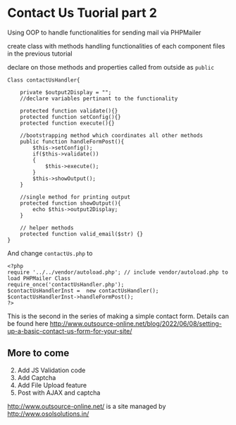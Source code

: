 # Contact Us Tuorial part 2
Using OOP to handle functionalities for sending mail via PHPMailer

create class with methods handling functionalities of each component files in the previous tutorial

declare on those methods and properties called from outside as `public`

```
Class contactUsHandler{
	
	private $output2Display = "";
	//declare variables pertinant to the functionality
	
	protected function validate(){}
	protected function setConfig(){}
	protected function execute(){}	
	
	//bootstrapping method which coordinates all other methods
	public function handleFormPost(){		
		$this->setConfig();
		if($this->validate())
		{
			$this->execute();
		}
		$this->showOutput();
	}
	
	//single method for printing output
	protected function showOutput(){
		echo $this->output2Display;
	}
	
	// helper methods
	protected function valid_email($str) {}
}
```	

And change `contactUs.php` to

```
<?php 
require '../../vendor/autoload.php'; // include vendor/autoload.php to load PHPMailer Class
require_once('contactUsHandler.php');
$contactUsHandlerInst =  new contactUsHandler();
$contactUsHandlerInst->handleFormPost();
?>
```

This is the second in the series of making a simple contact form. Details can be found here
http://www.outsource-online.net/blog/2022/06/08/setting-up-a-basic-contact-us-form-for-your-site/

## More to come

2. Add JS Validation code
3. Add Captcha
4. Add File Upload feature
5. Post with AJAX and captcha

http://www.outsource-online.net/ is a site managed by http://www.osolsolutions.in/

